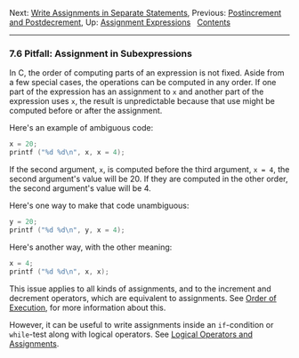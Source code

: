 Next: [Write Assignments in Separate
Statements](Write-Assignments-Separately.md), Previous: [Postincrement
and Postdecrement](Postincrement_002fPostdecrement.md), Up:
[Assignment Expressions](Assignment-Expressions.md)  
[Contents](index.md#SEC_Contents "Table of contents")  

------------------------------------------------------------------------


### 7.6 Pitfall: Assignment in Subexpressions 


In C, the order of computing parts of an expression is not fixed. Aside
from a few special cases, the operations can be computed in any order.
If one part of the expression has an assignment to `x` and another part
of the expression uses `x`, the result is unpredictable because that use
might be computed before or after the assignment.

Here's an example of ambiguous code:

``` C
x = 20;
printf ("%d %d\n", x, x = 4);
```

If the second argument, `x`, is computed before the third argument,
`x = 4`, the second argument's value will be 20. If they are computed in
the other order, the second argument's value will be 4.

Here's one way to make that code unambiguous:

``` C
y = 20;
printf ("%d %d\n", y, x = 4);
```

Here's another way, with the other meaning:

``` C
x = 4;
printf ("%d %d\n", x, x);
```

This issue applies to all kinds of assignments, and to the increment and
decrement operators, which are equivalent to assignments. See [Order of
Execution](Order-of-Execution.md), for more information about this.

However, it can be useful to write assignments inside an `if`-condition
or `while`-test along with logical operators. See [Logical Operators and
Assignments](Logicals-and-Assignments.md).
